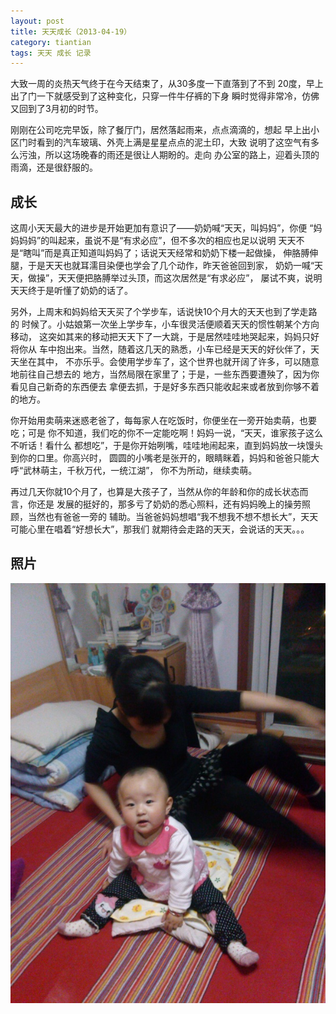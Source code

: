 ```yaml
---
layout: post
title: 天天成长（2013-04-19）
category: tiantian
tags: 天天 成长 记录
---
```


大致一周的炎热天气终于在今天结束了，从30多度一下直落到了不到
20度，早上出了门一下就感受到了这种变化，只穿一件牛仔裤的下身
瞬时觉得非常冷，仿佛又回到了3月初的时节。

刚刚在公司吃完早饭，除了餐厅门，居然落起雨来，点点滴滴的，想起
早上出小区门时看到的汽车玻璃、外壳上满是星星点点的泥土印，大致
说明了这空气有多么污浊，所以这场晚春的雨还是很让人期盼的。走向
办公室的路上，迎着头顶的雨滴，还是很舒服的。

## 成长

这周小天天最大的进步是开始更加有意识了——奶奶喊“天天，叫妈妈”，你便
“妈妈妈妈”的叫起来，虽说不是“有求必应”，但不多次的相应也足以说明
天天不是“瞎叫”而是真正知道叫妈妈了；话说天天经常和奶奶下楼一起做操，
伸胳膊伸腿，于是天天也就耳濡目染便也学会了几个动作，昨天爸爸回到家，
奶奶一喊“天天，做操”，天天便把胳膊举过头顶，而这次居然是“有求必应”，
屡试不爽，说明天天终于是听懂了奶奶的话了。

另外，上周末和妈妈给天天买了个学步车，话说快10个月大的天天也到了学走路的
时候了。小姑娘第一次坐上学步车，小车很灵活便顺着天天的惯性朝某个方向移动，
这突如其来的移动把天天下了一大跳，于是居然哇哇地哭起来，妈妈只好将你从
车中抱出来。当然，随着这几天的熟悉，小车已经是天天的好伙伴了，天天坐在其中，
不亦乐乎。会使用学步车了，这个世界也就开阔了许多，可以随意地前往自己想去的
地方，当然局限在家里了；于是，一些东西要遭殃了，因为你看见自己新奇的东西便去
拿便去抓，于是好多东西只能收起来或者放到你够不着的地方。

你开始用卖萌来迷惑老爸了，每每家人在吃饭时，你便坐在一旁开始卖萌，也要吃；可是
你不知道，我们吃的你不一定能吃啊！妈妈一说，“天天，谁家孩子这么不听话！看什么
都想吃”，于是你开始咧嘴，哇哇地闹起来，直到妈妈放一块馒头到你的口里。你高兴时，
圆圆的小嘴老是张开的，眼睛眯着，妈妈和爸爸只能大呼“武林萌主，千秋万代，一统江湖”，
你不为所动，继续卖萌。

再过几天你就10个月了，也算是大孩子了，当然从你的年龄和你的成长状态而言，你还是
发展的挺好的，那多亏了奶奶的悉心照料，还有妈妈晚上的操劳照顾，当然也有爸爸一旁的
辅助。当爸爸妈妈想唱“我不想我不想不想长大”，天天可能心里在唱着“好想长大”，那我们
就期待会走路的天天，会说话的天天。。。


## 照片

![tiantian](/assets/images/tiantian20130419.jpg)

